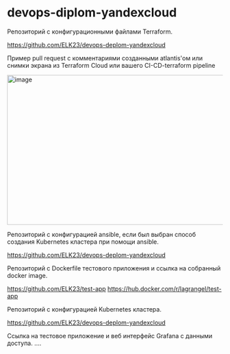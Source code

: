 # devops-diplom-yandexcloud


Репозиторий с конфигурационными файлами Terraform.

https://github.com/ELK23/devops-deplom-yandexcloud

Пример pull request с комментариями созданными atlantis'ом или снимки экрана из Terraform Cloud или вашего CI-CD-terraform pipeline

<img width="1355" height="350" alt="image" src="https://github.com/user-attachments/assets/ad5299ca-cc65-47ff-91dc-f6aaf744cb78" />

Репозиторий с конфигурацией ansible, если был выбран способ создания Kubernetes кластера при помощи ansible.

https://github.com/ELK23/devops-deplom-yandexcloud


Репозиторий с Dockerfile тестового приложения и ссылка на собранный docker image.

https://github.com/ELK23/test-app
https://hub.docker.com/r/lagrangel/test-app

Репозиторий с конфигурацией Kubernetes кластера.

https://github.com/ELK23/devops-deplom-yandexcloud

Ссылка на тестовое приложение и веб интерфейс Grafana с данными доступа.
....



